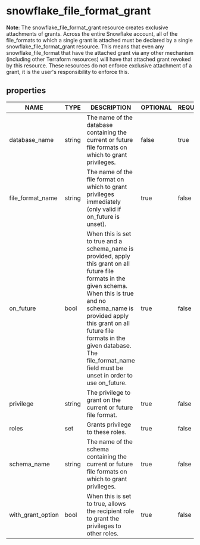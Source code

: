 
# snowflake_file_format_grant

<!-- These docs are auto-generated by code in ./docgen, run by with make docs. Manual edits will be overwritten. -->

**Note**: The snowflake_file_format_grant resource creates exclusive attachments of grants.
		Across the entire Snowflake account, all of the file_formats to which a single grant is attached must be declared
		by a single snowflake_file_format_grant resource. This means that even any snowflake_file_format that have the attached
		grant via any other mechanism (including other Terraform resources) will have that attached grant revoked by this resource.
		These resources do not enforce exclusive attachment of a grant, it is the user's responsibility to enforce this.
		
## properties

|       NAME        |  TYPE  |                                                                                                                                                   DESCRIPTION                                                                                                                                                    | OPTIONAL | REQUIRED  | COMPUTED | DEFAULT |
|-------------------|--------|------------------------------------------------------------------------------------------------------------------------------------------------------------------------------------------------------------------------------------------------------------------------------------------------------------------|----------|-----------|----------|---------|
| database_name     | string | The name of the database containing the current or future file formats on which to grant privileges.                                                                                                                                                                                                             | false    | true      | false    |         |
| file_format_name  | string | The name of the file format on which to grant privileges immediately (only valid if on_future is unset).                                                                                                                                                                                                         | true     | false     | false    |         |
| on_future         | bool   | When this is set to true and a schema_name is provided, apply this grant on all future file formats in the given schema. When this is true and no schema_name is provided apply this grant on all future file formats in the given database. The file_format_name field must be unset in order to use on_future. | true     | false     | false    | false   |
| privilege         | string | The privilege to grant on the current or future file format.                                                                                                                                                                                                                                                     | true     | false     | false    | "USAGE" |
| roles             | set    | Grants privilege to these roles.                                                                                                                                                                                                                                                                                 | true     | false     | false    |         |
| schema_name       | string | The name of the schema containing the current or future file formats on which to grant privileges.                                                                                                                                                                                                               | true     | false     | false    |         |
| with_grant_option | bool   | When this is set to true, allows the recipient role to grant the privileges to other roles.                                                                                                                                                                                                                      | true     | false     | false    | false   |

